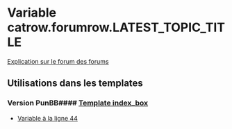 # Variable catrow.forumrow.LATEST_TOPIC_TITLE
[Explication sur le forum des forums](http://forum.forumactif.com/t294113-listing-des-variables#catrow.forumrow.LATEST_TOPIC_TITLE)
## Utilisations dans les templates
### Version PunBB#### [Template index_box](punbb/index_box.md)
* [Variable à la ligne 44](../punbb/index_box.tpl#L44)
